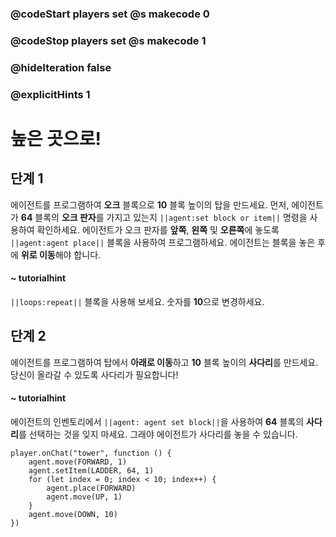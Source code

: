 ### @codeStart players set @s makecode 0
### @codeStop players set @s makecode 1

### @hideIteration false 
### @explicitHints 1


# 높은 곳으로!

## 단계 1
에이전트를 프로그램하여 **오크** 블록으로 **10** 블록 높이의 탑을 만드세요. 먼저, 에이전트가 **64** 블록의 **오크 판자**를 가지고 있는지 ``||agent:set block or item||`` 명령을 사용하여 확인하세요. 에이전트가 오크 판자를 **앞쪽**, **왼쪽** 및 **오른쪽**에 놓도록 ``||agent:agent place||`` 블록을 사용하여 프로그램하세요. 에이전트는 블록을 놓은 후에 **위로 이동**해야 합니다.

#### ~ tutorialhint 
``||loops:repeat||`` 블록을 사용해 보세요. 숫자를 **10**으로 변경하세요.

## 단계 2
에이전트를 프로그램하여 탑에서 **아래로 이동**하고 **10** 블록 높이의 **사다리**를 만드세요. 당신이 올라갈 수 있도록 사다리가 필요합니다!

#### ~ tutorialhint 
에이전트의 인벤토리에서 ``||agent: agent set block||``을 사용하여 **64** 블록의 **사다리**를 선택하는 것을 잊지 마세요. 그래야 에이전트가 사다리를 놓을 수 있습니다.

```ghost
player.onChat("tower", function () {
    agent.move(FORWARD, 1)
    agent.setItem(LADDER, 64, 1)
    for (let index = 0; index < 10; index++) {
        agent.place(FORWARD)
        agent.move(UP, 1)
    }
    agent.move(DOWN, 10)
})

```